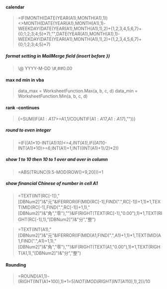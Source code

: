 #### calendar
> =IF(MONTH(DATE(YEAR(A1),MONTH(A1),1))<>MONTH(DATE(YEAR(A1),MONTH(A1),1)-WEEKDAY(DATE(YEAR(A1),MONTH(A1),1),2)+{1,2,3,4,5,6,7}+{0;1;2;3;4;5}*7),"",DATE(YEAR(A1),MONTH(A1),1)-WEEKDAY(DATE(YEAR(A1),MONTH(A1),1),2)+{1,2,3,4,5,6,7}+{0;1;2;3;4;5}*7)

##### format setting in MailMerge field (insert before })
> \\@ YYYY-M-DD
> \\#,##0.00

#### max nd min in vba
> data_max = WorksheetFunction.Max(a, b, c, d)
> data_min = WorksheetFunction.Min(a, b, c, d)

#### rank -continues
> {=SUM(IF(A$1:A$17>=A1,1/COUNTIF(A$1:A$17,A$1:A$17),""))}

##### round to even integer
> =IF((A1*10-INT(A1)*10)<=4,INT(A1),IF((A1*10-INT(A1)*10)>=6,INT(A1)+1,INT((INT(A1)+1)/2)*2))

##### show 1 to 10 then 10 to 1 over and over in column
> =ABS(TRUNC(9.5-MOD(ROW()+9,20)))+1

##### show financial Chinese of number in cell A1
> =TEXT(INT(RC[-1]),"[DBNum2]")&"元"&IFERROR(IF(MID(RC[-1],FIND(".",RC[-1])+1,1)*1,TEXT(MID(RC[-1],FIND(".",RC[-1])+1,1),"[DBNum2]")&"角","零"),"")&IF(RIGHT(TEXT(RC[-1],"0.00"),1)*1,TEXT(RIGHT(RC[-1],1),"[DBNum2]")&"分","整")

> =TEXT(INT(A1),"[DBNum2]")&"元"&IFERROR(IF(MID(A1,FIND(".",A1)+1,1)*1,TEXT(MID(A1,FIND(".",A1)+1,1),"[DBNum2]")&"角","零"),"")&IF(RIGHT(TEXT(A1,"0.00"),1)*1,TEXT(RIGHT(A1,1),"[DBNum2]")&"分","整")

#### Rounding
> =ROUND(A1,1)-(RIGHT(INT(A1*100),1)*1=5)*NOT(MOD(RIGHT(INT(A1*10),1),2))/10
